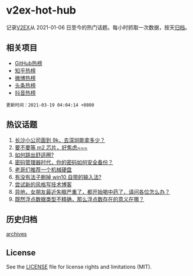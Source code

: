 # v2ex-hot-hub

 记录[V2EX](https://www.v2ex.com/)从 2021-01-06 日至今的热门话题。每小时抓取一次数据，按天[归档](archives)。
 
 ## 相关项目

- [GitHub热榜](https://github.com/lonnyzhang423/github-hot-hub)
- [知乎热榜](https://github.com/lonnyzhang423/zhihu-hot-hub)
- [微博热榜](https://github.com/lonnyzhang423/weibo-hot-hub)
- [头条热榜](https://github.com/lonnyzhang423/toutiao-hot-hub)
- [抖音热榜](https://github.com/lonnyzhang423/douyin-hot-hub)


 `更新时间：2021-03-19 04:04:14 +0800`

## 热议话题

1. [长沙小公司面到 9k，去深圳能拿多少？](https://www.v2ex.com/t/762681)
1. [要不要等 m2 芯片，好焦虑~~~](https://www.v2ex.com/t/762693)
1. [如何跳出舒适圈?](https://www.v2ex.com/t/762692)
1. [密码管理器时代，你的密码如何安全备份？](https://www.v2ex.com/t/762689)
1. [老哥们推荐一个机械硬盘](https://www.v2ex.com/t/762714)
1. [有没有法子删掉 win10 自带的输入法?](https://www.v2ex.com/t/762662)
1. [尝试新的风格写技术博客](https://www.v2ex.com/t/762732)
1. [异地，女朋友最近失眠严重了，都开始喝中药了，请问各位怎么办？](https://www.v2ex.com/t/762792)
1. [既然浮点数据类型不精确，那么浮点数存在的意义在哪？](https://www.v2ex.com/t/762814)

## 历史归档

[archives](archives)

## License

See the [LICENSE](LICENSE) file for license rights and limitations (MIT).
